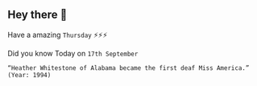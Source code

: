 ## Hey there 👋
Have a amazing `Thursday` ⚡⚡⚡

Did you know Today on `17th September`
```
“Heather Whitestone of Alabama became the first deaf Miss America.” (Year: 1994)
```

